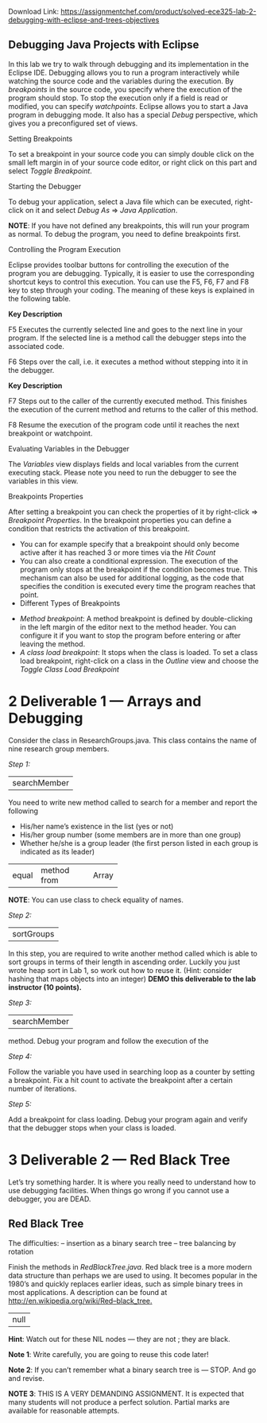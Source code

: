 Download Link: https://assignmentchef.com/product/solved-ece325-lab-2-debugging-with-eclipse-and-trees-objectives
<br>
<h2>Debugging Java Projects with Eclipse</h2>

In this lab we try to walk through debugging and its implementation in the Eclipse IDE. Debugging allows you to run a program interactively while watching the source code and the variables during the execution. By <em>breakpoints</em> in the source code, you specify where the execution of the program should stop. To stop the execution only if a field is read or modified, you can specify <em>watchpoints</em>. Eclipse allows you to start a Java program in debugging mode. It also has a special <em>Debug</em> perspective, which gives you a preconfigured set of views.

Setting Breakpoints

To set a breakpoint in your source code you can simply double click on the small left margin in of your source code editor, or right click on this part and select <em>Toggle Breakpoint</em>.

Starting the Debugger

To debug your application, select a Java file which can be executed, right-click on it and select <em>Debug As</em> =&gt; <em>Java Application</em>.

<strong>NOTE</strong>: If you have not defined any breakpoints, this will run your program as normal. To debug the program, you need to define breakpoints first.

Controlling the Program Execution

Eclipse provides toolbar buttons for controlling the execution of the program you are debugging. Typically, it is easier to use the corresponding shortcut keys to control this execution. You can use the F5, F6, F7 and F8 key to step through your coding. The meaning of these keys is explained in the following table.

<strong>Key     Description </strong>

F5        Executes the currently selected line and goes to the next line in your program. If the selected line is a method call the debugger steps into the associated code.

F6        Steps over the call, i.e. it executes a method without stepping into it in the debugger.

<strong>Key     Description </strong>

F7        Steps out to the caller of the currently executed method. This finishes the execution of the current method and returns to the caller of this method.

F8        Resume the execution of the program code until it reaches the next breakpoint or watchpoint.

Evaluating Variables in the Debugger

The <em>Variables</em> view displays fields and local variables from the current executing stack. Please note you need to run the debugger to see the variables in this view.

Breakpoints Properties

After setting a breakpoint you can check the properties of it by right-click =&gt; <em>Breakpoint Properties</em>. In the breakpoint properties you can define a condition that restricts the activation of this breakpoint.

<ul>

 <li>You can for example specify that a breakpoint should only become active after it has reached 3 or more times via the <em>Hit Count</em></li>

 <li>You can also create a conditional expression. The execution of the program only stops at the breakpoint if the condition becomes true. This mechanism can also be used for additional logging, as the code that specifies the condition is executed every time the program reaches that point.</li>

 <li>Different Types of Breakpoints</li>

</ul>

<ul>

 <li><em>Method breakpoint</em>: A method breakpoint is defined by double-clicking in the left margin of the editor next to the method header. You can configure it if you want to stop the program before entering or after leaving the method.</li>

 <li><em>A class load breakpoint</em>: It stops when the class is loaded. To set a class load breakpoint, right-click on a class in the <em>Outline</em> view and choose the <em>Toggle Class Load Breakpoint</em></li>

</ul>

<h1>2  Deliverable 1 — Arrays and Debugging</h1>

Consider the class in ResearchGroups.java. This class contains the name of nine research group members.

<em>Step 1: </em>

<table width="81">

 <tbody>

  <tr>

   <td width="81">searchMember</td>

  </tr>

 </tbody>

</table>

You need to write new method called  to search for a member and report the following

<ul>

 <li>His/her name’s existence in the list (yes or not)</li>

 <li>His/her group number (some members are in more than one group)</li>

 <li>Whether he/she is a group leader (the first person listed in each group is indicated as its leader)</li>

</ul>

<table width="159">

 <tbody>

  <tr>

   <td width="35">equal</td>

   <td width="89"> method from</td>

   <td width="35">Array</td>

  </tr>

 </tbody>

</table>

<strong>NOTE</strong>: You can use  class to check equality of names.

<em>Step 2: </em>

<table width="68">

 <tbody>

  <tr>

   <td width="68">sortGroups</td>

  </tr>

 </tbody>

</table>

In this step, you are required to write another method called  which is able to sort groups in terms of their length in ascending order. Luckily you just wrote heap sort in Lab 1, so work out how to reuse it. (Hint: consider hashing that maps objects into an integer) <strong>DEMO this deliverable to the lab instructor (10 points).</strong>

<em>Step 3: </em>

<table width="81">

 <tbody>

  <tr>

   <td width="81">searchMember</td>

  </tr>

 </tbody>

</table>

method. Debug your program and follow the execution of the

<em>Step 4: </em>

Follow the variable you have used in searching loop as a counter by setting a breakpoint. Fix a hit count to activate the breakpoint after a certain number of iterations.

<em>Step 5: </em>

Add a breakpoint for class loading. Debug your program again and verify that the debugger stops when your class is loaded.

<h1>3  Deliverable 2 — Red Black Tree</h1>

Let’s try something harder. It is where you really need to understand how to use debugging facilities. When things go wrong if you cannot use a debugger, you are DEAD.

<h2>Red Black Tree</h2>

The difficulties: – insertion as a binary search tree – tree balancing by rotation

Finish the methods in <em>RedBlackTree.java</em>. Red black tree is a more modern data structure than perhaps we are used to using. It becomes popular in the 1980’s and quickly replaces earlier ideas, such as simple binary trees in most applications. A description can be found at <a href="https://en.wikipedia.org/wiki/Red-black_tree">http://en.wikipedia.org/wiki/Red</a><a href="https://en.wikipedia.org/wiki/Red-black_tree">–</a><a href="https://en.wikipedia.org/wiki/Red-black_tree">black_tree</a><a href="https://en.wikipedia.org/wiki/Red-black_tree">.</a>

<table width="28">

 <tbody>

  <tr>

   <td width="28">null</td>

  </tr>

 </tbody>

</table>

<strong>Hint</strong>: Watch out for these NIL nodes — they are not ; they are black.

<strong>Note 1</strong>: Write carefully, you are going to reuse this code later!

<strong>Note 2</strong>: If you can’t remember what a binary search tree is — STOP. And go and revise.

<strong>NOTE 3</strong>: THIS IS A VERY DEMANDING ASSIGNMENT. It is expected that many students will not produce a perfect solution. Partial marks are available for reasonable attempts.